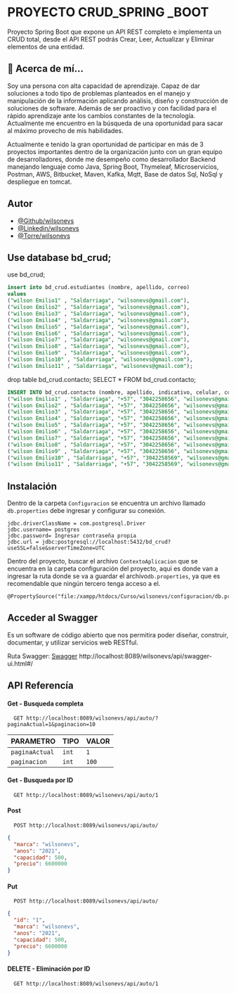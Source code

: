 
# PROYECTO CRUD_SPRING _BOOT


Proyecto Spring Boot que expone un API REST completo e implementa un CRUD total, desde el API REST podrás Crear, Leer, Actualizar y Eliminar elementos de una entidad.


## 🚀 Acerca de mí...
Soy una persona con alta capacidad de aprendizaje. Capaz de dar soluciones a todo tipo de problemas planteados en el manejo y manipulación de la
información aplicando análisis, diseño y construcción de soluciones de
software. Además de ser proactivo y con facilidad para el rápido aprendizaje
ante los cambios constantes de la tecnología. Actualmente me encuentro en
la búsqueda de una oportunidad para sacar al máximo provecho de mis
habilidades.

Actualmente e tenido la gran oportunidad de participar en más
de 3 proyectos importantes dentro de la organización junto con un gran
equipo de desarrolladores, donde me desempeño como desarrollador
Backend manejando lenguaje como Java, Spring Boot, Thymeleaf,
Microservicios, Postman, AWS, Bitbucket, Maven, Kafka, Mqtt, Base de datos
Sql, NoSql y despliegue en tomcat.

## Autor

- [@Github/wilsonevs](https://github.com/wilsonevs)
- [@Linkedin/wilsonevs](https://www.linkedin.com/in/wilsonvalencs/)
- [@Torre/wilsonevs](https://torre.co/wilson_evs)


## Use database bd_crud;
use bd_crud;

```SQL
insert into bd_crud.estudiantes (nombre, apellido, correo)
values
("wilson Emilio1" , "Saldarriaga", "wilsonevs@gmail.com"),
("wilson Emilio2" , "Saldarriaga", "wilsonevs@gmail.com"),
("wilson Emilio3" , "Saldarriaga", "wilsonevs@gmail.com"),
("wilson Emilio4" , "Saldarriaga", "wilsonevs@gmail.com"),
("wilson Emilio5" , "Saldarriaga", "wilsonevs@gmail.com"),
("wilson Emilio6" , "Saldarriaga", "wilsonevs@gmail.com"),
("wilson Emilio7" , "Saldarriaga", "wilsonevs@gmail.com"),
("wilson Emilio8" , "Saldarriaga", "wilsonevs@gmail.com"),
("wilson Emilio9" , "Saldarriaga", "wilsonevs@gmail.com"),
("wilson Emilio10" , "Saldarriaga", "wilsonevs@gmail.com"),
("wilson Emilio11" , "Saldarriaga", "wilsonevs@gmail.com");
```

drop table bd_crud.contacto;
SELECT * FROM bd_crud.contacto;

```SQL
INSERT INTO bd_crud.contacto (nombre, apellido, indicativo, celular, correo, fecha_nacimiento, fecha_registro) VALUES
("wilson Emilio1" , "Saldarriaga", "+57", "3042258656", "wilsonevs@gmail.com", "1988-09-06", "1988-09-06"),
("wilson Emilio2" , "Saldarriaga", "+57", "3042258656", "wilsonevs@gmail.com", "1988-09-06", "1988-09-06"),
("wilson Emilio3" , "Saldarriaga", "+57", "3042258656", "wilsonevs@gmail.com", "1988-09-06", "1988-09-06"),
("wilson Emilio4" , "Saldarriaga", "+57", "3042258656", "wilsonevs@gmail.com", "1988-09-06", "1988-09-06"),
("wilson Emilio5" , "Saldarriaga", "+57", "3042258656", "wilsonevs@gmail.com", "1988-09-06", "1988-09-06"),
("wilson Emilio6" , "Saldarriaga", "+57", "3042258656", "wilsonevs@gmail.com", "1988-09-06", "1988-09-06"),
("wilson Emilio7" , "Saldarriaga", "+57", "3042258656", "wilsonevs@gmail.com", "1988-09-06", "1988-09-06"),
("wilson Emilio8" , "Saldarriaga", "+57", "3042258656", "wilsonevs@gmail.com", "1988-09-06", "1988-09-06"),
("wilson Emilio9" , "Saldarriaga", "+57", "3042258656", "wilsonevs@gmail.com", "1988-09-06", "1988-09-06"),
("wilson Emilio10" , "Saldarriaga", "+57", "3042258569", "wilsonevs@gmail.com", "1988-09-06", "1988-09-06"),
("wilson Emilio11" , "Saldarriaga", "+57", "3042258569", "wilsonevs@gmail.com", "1988-09-06", "1988-09-06");
```

## Instalación

Dentro de la carpeta `Configuracion` se encuentra un archivo llamado `db.properties` debe 
ingresar y configurar su conexión.
```#connection
jdbc.driverClassName = com.postgresql.Driver
jdbc.username= postgres
jdbc.password= Ingresar contraseña propia
jdbc.url = jdbc:postgresql://localhost:5432/bd_crud?useSSL=false&serverTimeZone=UTC
```
Dentro del proyecto, buscar el archivo `ContextoAplicacion` que se encuentra 
en la carpeta configuración del proyecto, aqui es donde van a ingresar la ruta 
donde se va a guardar el archivo`db.properties`, ya que es recomendable que ningún 
tercero tenga acceso a el.

```
@PropertySource("file:/xampp/htdocs/Curso/wilsonevs/configuracion/db.properties")
```

## Acceder al Swagger
Es un software de código abierto que nos permitira poder diseñar, construir, 
documentar, y utilizar servicios web RESTful.

Ruta Swagger: [Swagger](http://localhost:8089/wilsonevs/api/swagger-ui.html#/)
http://localhost:8089/wilsonevs/api/swagger-ui.html#/

## API Referencía

#### Get - Busqueda completa

```http
  GET http://localhost:8089/wilsonevs/api/auto/?paginaActual=1&paginacion=10
```

| PARAMETRO         | TIPO      | VALOR     |
| :--------         | :-------  | :---------|
| `paginaActual`    | `int`     | `1`       |
| `paginacion`      | `int`     | `100`       |

#### Get - Busqueda por ID

```http
  GET http://localhost:8089/wilsonevs/api/auto/1
```

#### Post

```http
  POST http://localhost:8089/wilsonevs/api/auto/
```

```JSON
{
  "marca": "wilsonevs",
  "anos": "2021",
  "capacidad": 500,
  "precio": 6600000
}
```

#### Put

```http
  POST http://localhost:8089/wilsonevs/api/auto/
```

```JSON
{
  "id": "1",
  "marca": "wilsonevs",
  "anos": "2021",
  "capacidad": 500,
  "precio": 6600000
}
```


#### DELETE - Eliminación por ID

```http
  GET http://localhost:8089/wilsonevs/api/auto/1
